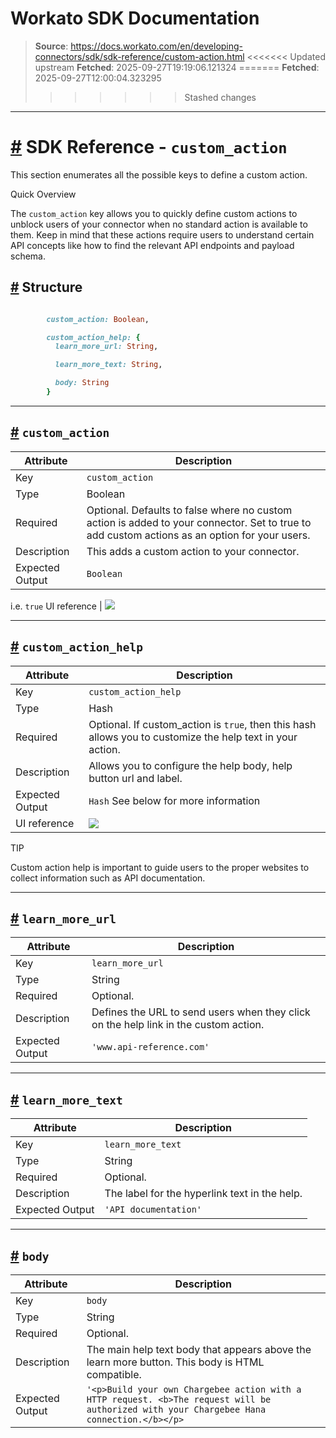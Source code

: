 # Workato SDK Documentation

> **Source**: https://docs.workato.com/en/developing-connectors/sdk/sdk-reference/custom-action.html
<<<<<<< Updated upstream
> **Fetched**: 2025-09-27T19:19:06.121324
=======
> **Fetched**: 2025-09-27T12:00:04.323295
>>>>>>> Stashed changes

---

# [#](<#sdk-reference-custom-action>) SDK Reference - `custom_action`

This section enumerates all the possible keys to define a custom action.

Quick Overview

The `custom_action` key allows you to quickly define custom actions to unblock users of your connector when no standard action is available to them. Keep in mind that these actions require users to understand certain API concepts like how to find the relevant API endpoints and payload schema.

## [#](<#structure>) Structure
```ruby

        custom_action: Boolean,

        custom_action_help: {
          learn_more_url: String,

          learn_more_text: String,

          body: String
        }


```

* * *

## [#](<#custom-action>) `custom_action`

Attribute | Description
---|---
Key | `custom_action`
Type | Boolean
Required | Optional. Defaults to false where no custom action is added to your connector. Set to true to add custom actions as an option for your users.
Description | This adds a custom action to your connector.
Expected Output | `Boolean`
i.e. `true`
UI reference | ![](/assets/img/custom_action.981c720d.png)

* * *

## [#](<#custom-action-help>) `custom_action_help`

Attribute | Description
---|---
Key | `custom_action_help`
Type | Hash
Required | Optional. If custom_action is `true`, then this hash allows you to customize the help text in your action.
Description | Allows you to configure the help body, help button url and label.
Expected Output | `Hash` See below for more information
UI reference | ![](/assets/img/custom_action_help.125b64ae.png)

TIP

Custom action help is important to guide users to the proper websites to collect information such as API documentation.

* * *

## [#](<#learn-more-url>) `learn_more_url`

Attribute | Description
---|---
Key | `learn_more_url`
Type | String
Required | Optional.
Description | Defines the URL to send users when they click on the help link in the custom action.
Expected Output | `'www.api-reference.com'`

* * *

## [#](<#learn-more-text>) `learn_more_text`

Attribute | Description
---|---
Key | `learn_more_text`
Type | String
Required | Optional.
Description | The label for the hyperlink text in the help.
Expected Output | `'API documentation'`

* * *

## [#](<#body>) `body`

Attribute | Description
---|---
Key | `body`
Type | String
Required | Optional.
Description | The main help text body that appears above the learn more button. This body is HTML compatible.
Expected Output | `'<p>Build your own Chargebee action with a HTTP request. <b>The request will be authorized with your Chargebee Hana connection.</b></p>`
